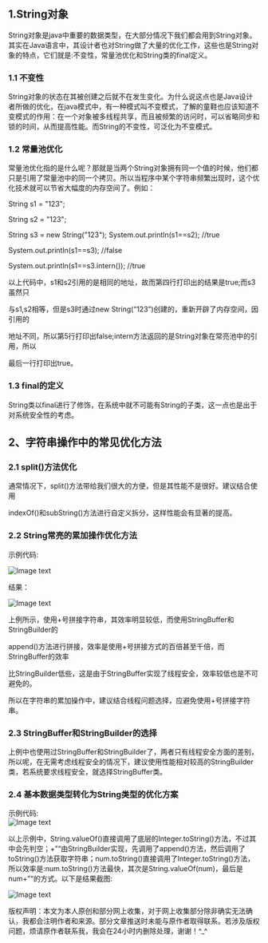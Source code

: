 ## 1.String对象
String对象是java中重要的数据类型，在大部分情况下我们都会用到String对象。其实在Java语言中，其设计者也对String做了大量的优化工作，这些也是String对象的特点，它们就是:不变性，常量池优化和String类的final定义。

### 1.1 不变性
String对象的状态在其被创建之后就不在发生变化。为什么说这点也是Java设计者所做的优化，在java模式中，有一种模式叫不变模式，了解的童鞋也应该知道不变模式的作用：在一个对象被多线程共享，而且被频繁的访问时，可以省略同步和锁的时间，从而提高性能。而String的不变性，可泛化为不变模式。

### 1.2 常量池优化
常量池优化指的是什么呢？那就是当两个String对象拥有同一个值的时候，他们都只是引用了常量池中的同一个拷贝。所以当程序中某个字符串频繁出现时，这个优化技术就可以节省大幅度的内存空间了。例如：

String s1  = "123";

String s2  = "123";

String s3 = new String("123"); System.out.println(s1==s2); //true

System.out.println(s1==s3);  //false

System.out.println(s1==s3.intern());  //true



以上代码中，s1和s2引用的是相同的地址，故而第四行打印出的结果是true;而s3虽然只

与s1,s2相等，但是s3时通过new String(“123”)创建的，重新开辟了内存空间，因引用的

地址不同，所以第5行打印出false;intern方法返回的是String对象在常亮池中的引用，所以

最后一行打印出true。



### 1.3 final的定义



String类以final进行了修饰，在系统中就不可能有String的子类，这一点也是出于对系统安全性的考虑。

## 2、字符串操作中的常见优化方法

### 2.1 split()方法优化
通常情况下，split()方法带给我们很大的方便，但是其性能不是很好。建议结合使用

indexOf()和subString()方法进行自定义拆分，这样性能会有显著的提高。　　　　



### 2.2 String常亮的累加操作优化方法

示例代码:<br>

![Image text](http://mmbiz.qpic.cn/mmbiz_jpg/UtWdDgynLdb7ANibg0YcEadOS1BIGCUn0LURsMTNE1dLN2y4ymSZrsMibXwaapGVxJuCwiaibrAJibRMVBLtxdAdYKQ/640?wx_fmt=jpeg&tp=webp&wxfrom=5&wx_lazy=1)

结果：<br>

![Image text](http://mmbiz.qpic.cn/mmbiz_png/UtWdDgynLdb7ANibg0YcEadOS1BIGCUn0aKSDdH9r7FuktrzecTL3tXXwElYIC1SVlHNMh38hkjG13k18A2L8FQ/640?wx_fmt=png&tp=webp&wxfrom=5&wx_lazy=1)

上例所示，使用+号拼接字符串，其效率明显较低，而使用StringBuffer和StringBuilder的

append()方法进行拼接，效率是使用+号拼接方式的百倍甚至千倍，而StringBuffer的效率

比StringBuilder低些，这是由于StringBuffer实现了线程安全，效率较低也是不可避免的。

所以在字符串的累加操作中，建议结合线程问题选择，应避免使用+号拼接字符串。


### 2.3 StringBuffer和StringBuilder的选择
上例中也使用过StringBuffer和StringBuilder了，两者只有线程安全方面的差别，所以呢，在无需考虑线程安全的情况下，建议使用性能相对较高的StringBuilder类，若系统要求线程安全，就选择StringBuffer类。

### 2.4 基本数据类型转化为String类型的优化方案
示例代码:<br>
![Image text](http://mmbiz.qpic.cn/mmbiz_jpg/UtWdDgynLdb7ANibg0YcEadOS1BIGCUn0VzraeSWKNwW6ttxjvlAllU2t2GLQiawfNtxgsicLH0OhY49X91HcyMhg/640?wx_fmt=jpeg&tp=webp&wxfrom=5&wx_lazy=1)

以上示例中，String.valueOf()直接调用了底层的Integer.toString()方法，不过其中会先判空；+”“由StringBuilder实现，先调用了append()方法，然后调用了toString()方法获取字符串；num.toString()直接调用了Integer.toString()方法，所以效率是:num.toString()方法最快，其次是String.valueOf(num)，最后是num+”“的方式。以下是结果截图:

![Image text](http://mmbiz.qpic.cn/mmbiz_png/UtWdDgynLdb7ANibg0YcEadOS1BIGCUn0kWMMhRwCt4qflLT2lECewraW0IuAGxZbvUhv6pp8e4vlK7wPiaicdNDA/640?wx_fmt=png&tp=webp&wxfrom=5&wx_lazy=1)

版权声明：本文为本人原创和部分网上收集，对于网上收集部分除非确实无法确认，我都会注明作者和来源。部分文章推送时未能与原作者取得联系。若涉及版权问题，烦请原作者联系我，我会在24小时内删除处理，谢谢！^_^
